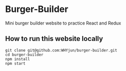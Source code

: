 # Burger-Builder

Mini burger builder website to practice React and Redux

## How to run this website locally

```
git clone git@github.com:WHYjun/burger-builder.git
cd burger-builder
npm install
npm start
```
